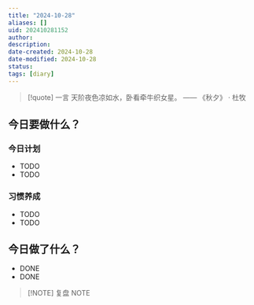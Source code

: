 ```yaml
---
title: "2024-10-28"
aliases: []
uid: 202410281152
author: 
description: 
date-created: 2024-10-28
date-modified: 2024-10-28
status: 
tags: [diary]
---
```


> [!quote] 一言
 天阶夜色凉如水，卧看牵牛织女星。 —— 《秋夕》 · 杜牧

## 今日要做什么？

### 今日计划

- TODO
- TODO

### 习惯养成

- TODO
- TODO

## 今日做了什么？

- DONE
- DONE

> [!NOTE] 复盘
> NOTE
